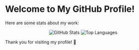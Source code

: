 # Welcome to My GitHub Profile!

Here are some stats about my work:

<div align="center">
  
  <!-- GitHub Stats -->
  <img src="https://github-readme-stats.vercel.app/api?username=castvier&show_icons=true&theme=radical&card_width=400" alt="GitHub Stats" />
  
  <!-- Most Used Languages -->
  <img src="https://github-readme-stats.vercel.app/api/top-langs/?username=castvier&layout=compact&theme=radical&card_width=400&langs_count=6" alt="Top Languages" />
  
</div>


Thank you for visiting my profile! 🚀
